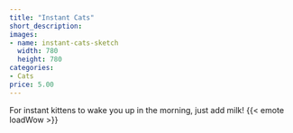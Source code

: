 ```yaml
---
title: "Instant Cats"
short_description: 
images:
- name: instant-cats-sketch
  width: 780
  height: 780
categories:
- Cats
price: 5.00
---
```


For instant kittens to wake you up in the morning, just add milk! {{< emote loadWow >}}

